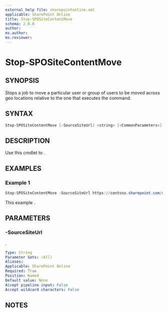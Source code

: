 ```yaml
---
external help file: sharepointonline.xml
applicable: SharePoint Online
title: Stop-SPOSiteContentMove
schema: 2.0.0
author: 
ms.author: 
ms.reviewer:
---
```


# Stop-SPOSiteContentMove

## SYNOPSIS
Stops a job to move a particular user or group of users to be moved across geo locations relative to the one that executes the command.

## SYNTAX

```powershell
Stop-SPOSiteContentMove [-SourceSiteUrl] <string> [<CommonParameters>]
```

## DESCRIPTION
Use this cmdlet to .

## EXAMPLES

### Example 1

```powershell
Stop-SPOSiteContentMove -SourceSiteUrl https://contoso.sharepoint.com/sites/Research
```

This example .

## PARAMETERS

### -SourceSiteUrl

.

```yaml
Type: String
Parameter Sets: (All)
Aliases: 
Applicable: SharePoint Online
Required: True
Position: Named
Default value: None
Accept pipeline input: False
Accept wildcard characters: False
```

## NOTES
